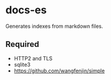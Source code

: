 # docs-es

Generates indexes from markdown files.

## Required

* HTTP2 and TLS
* sqlite3
* https://github.com/wangfenjin/simple

